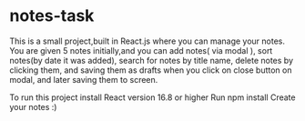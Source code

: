 # notes-task

This is a small project,built in React.js where you can manage your notes. You are given 5 notes initially,and you can add notes( via modal ), sort notes(by date it was added), search for notes by title name, delete notes by clicking them, and saving them as drafts when you click on close button on modal, and later saving them to screen.
 
To run this project install React version 16.8 or higher
Run npm install
Create your notes :)
